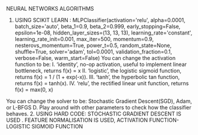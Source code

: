 NEURAL NETWORKS ALGORITHMS
1.	USING SCIKIT LEARN : 
 MLPClassifier(activation='relu', alpha=0.0001, batch_size='auto', beta_1=0.9, beta_2=0.999, early_stopping=False, epsilon=1e-08, hidden_layer_sizes=(13, 13, 13), learning_rate='constant', learning_rate_init=0.001, max_iter=500, momentum=0.9, nesterovs_momentum=True, power_t=0.5, random_state=None, shuffle=True, solver='adam', tol=0.0001, validation_fraction=0.1, verbose=False, warm_start=False)
 You can change the activation function to be:
I.	‘identity’, no-op activation, useful to implement linear bottleneck, returns f(x) = x 
II.	 ‘logistic’, the logistic sigmoid function, returns f(x) = 1 / (1 + exp(-x)).
III.	 ‘tanh’, the hyperbolic tan function, returns f(x) = tanh(x). 
IV.	‘relu’, the rectified linear unit function, returns f(x) = max(0, x) 
 
You can change the solver to be: Stochastic Gradient Descent(SGD), Adam, or L-BFGS D. Play around with other parameters to check how the classifier behaves.
2.	USING HARD CODE: 
STOCHASTIC GRADIENT DESCENT IS USED . 
FEATURE NORMALISATION IS USED,
 ACTIVATION FUNCTION- LOGISTIC SIGMOID FUNCTION


